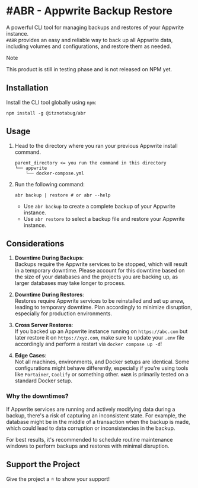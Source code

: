 # #ABR - Appwrite Backup Restore

A powerful CLI tool for managing backups and restores of your Appwrite instance.\
`#ABR` provides an easy and reliable way to back up all Appwrite data, including volumes and configurations, and restore
them as needed.

> [!NOTE]
> This product is still in testing phase and is not released on NPM yet.

## Installation

Install the CLI tool globally using `npm`:

```npm
npm install -g @itznotabug/abr
```

## Usage

1. Head to the directory where you ran your previous Appwrite install command.
    ```text
    parent_directory <= you run the command in this directory
    └── appwrite
        └── docker-compose.yml
    ```

2. Run the following command:
    ```shell
    abr backup | restore # or abr --help
    ```

    * Use `abr backup` to create a complete backup of your Appwrite instance.
    * Use `abr restore` to select a backup file and restore your Appwrite instance.

## Considerations

1. **Downtime During Backups**:\
   Backups require the Appwrite services to be stopped, which will result in a temporary downtime. Please account for
   this
   downtime based on the size of your databases and the projects you are backing up, as larger databases may take longer
   to process.


2. **Downtime During Restores**:\
   Restores require Appwrite services to be reinstalled and set up anew, leading to temporary downtime. Plan accordingly
   to minimize disruption, especially for production environments.


3. **Cross Server Restores**:\
   If you backed up an Appwrite instance running on `https://abc.com` but later restore it on   `https://xyz.com`, make
   sure to update your `.env` file accordingly and perform a restart via `docker compose up -d`!


4. **Edge Cases**:\
   Not all machines, environments, and Docker setups are identical. Some configurations might behave differently,
   especially if you're using tools like `Portainer`, `Coolify` or something other. `#ABR` is primarily tested on a
   standard Docker setup.

### Why the downtimes?

If Appwrite services are running and actively modifying data during a backup, there's a risk of capturing an
inconsistent state. For example, the database might be in the middle of a transaction when the backup is made, which
could lead to data corruption or inconsistencies in the backup.

For best results, it's recommended to schedule routine maintenance windows to perform backups and restores with minimal
disruption.

## Support the Project

Give the project a ⭐️ to show your support!